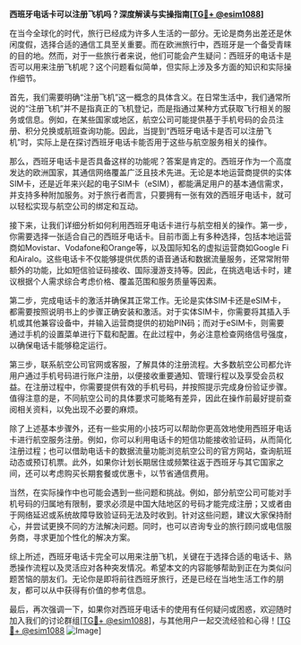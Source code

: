 **西班牙电话卡可以注册飞机吗？深度解读与实操指南[[TG💪+ @esim1088](https://t.me/s/esim1088)]**

在当今全球化的时代，旅行已经成为许多人生活的一部分。无论是商务出差还是休闲度假，选择合适的通信工具至关重要。而在欧洲旅行中，西班牙是一个备受青睐的目的地。然而，对于一些旅行者来说，他们可能会产生疑问：西班牙的电话卡是否可以用来注册飞机呢？这个问题看似简单，但实际上涉及多方面的知识和实际操作细节。

首先，我们需要明确“注册飞机”这一概念的具体含义。在日常生活中，我们通常所说的“注册飞机”并不是指真正的飞机登记，而是指通过某种方式获取飞行相关的服务或信息。例如，在某些国家或地区，航空公司可能提供基于手机号码的会员注册、积分兑换或航班查询功能。因此，当提到“西班牙电话卡是否可以注册飞机”时，实际上是在探讨西班牙电话卡能否用于这些与航空服务相关的操作。

那么，西班牙电话卡是否具备这样的功能呢？答案是肯定的。西班牙作为一个高度发达的欧洲国家，其通信网络覆盖广泛且技术先进。无论是本地运营商提供的实体SIM卡，还是近年来兴起的电子SIM卡（eSIM），都能满足用户的基本通信需求，并支持多种附加服务。对于旅行者而言，只要拥有一张有效的西班牙电话卡，就可以轻松实现与航空公司的绑定和互动。

接下来，让我们详细分析如何利用西班牙电话卡进行与航空相关的操作。第一步，你需要选择一张适合自己的西班牙电话卡。目前市面上有多种选择，包括本地运营商如Movistar、Vodafone和Orange等，以及国际知名的虚拟运营商如Google Fi和Airalo。这些电话卡不仅能够提供优质的语音通话和数据流量服务，还常常附带额外的功能，比如短信验证码接收、国际漫游支持等。因此，在挑选电话卡时，建议根据个人需求综合考虑价格、覆盖范围和服务质量等因素。

第二步，完成电话卡的激活并确保其正常工作。无论是实体SIM卡还是eSIM卡，都需要按照说明书上的步骤正确安装和激活。对于实体SIM卡，你需要将其插入手机或其他兼容设备中，并输入运营商提供的初始PIN码；而对于eSIM卡，则需要通过手机的设置菜单进行下载和配置。在此过程中，务必注意检查网络信号强度，以确保电话卡能够稳定运行。

第三步，联系航空公司官网或客服，了解具体的注册流程。大多数航空公司都允许用户通过手机号码进行账户注册，以便接收重要通知、管理行程以及享受会员权益。在注册过程中，你需要提供有效的手机号码，并按照提示完成身份验证步骤。值得注意的是，不同航空公司的具体要求可能略有差异，因此在操作前最好提前查阅相关资料，以免出现不必要的麻烦。

除了上述基本步骤外，还有一些实用的小技巧可以帮助你更高效地使用西班牙电话卡进行航空服务注册。例如，你可以利用电话卡的短信功能接收验证码，从而简化注册过程；也可以借助电话卡的数据流量功能浏览航空公司的官方网站，查询航班动态或预订机票。此外，如果你计划长期居住或频繁往返于西班牙与其它国家之间，还可以考虑购买长期套餐或优惠卡，以节省通信费用。

当然，在实际操作中也可能会遇到一些问题和挑战。例如，部分航空公司可能对手机号码的归属地有限制，要求必须是中国大陆地区的号码才能完成注册；又或者由于网络延迟或系统故障导致验证码无法及时收到。针对这些问题，建议大家保持耐心，并尝试更换不同的方法解决问题。同时，也可以咨询专业的旅行顾问或电信服务商，寻求更加个性化的解决方案。

综上所述，西班牙电话卡完全可以用来注册飞机，关键在于选择合适的电话卡、熟悉操作流程以及灵活应对各种突发情况。希望本文的内容能够帮助到正在为类似问题苦恼的朋友们。无论你是即将前往西班牙旅行，还是已经在当地生活工作的朋友，都可以从中获得有价值的参考信息。

最后，再次强调一下，如果你对西班牙电话卡的使用有任何疑问或困惑，欢迎随时加入我们的讨论群组[[TG💪+ @esim1088](https://t.me/s/esim1088)]，与其他用户一起交流经验和心得！[[TG💪+ @esim1088](https://t.me/s/esim1088) ![Image](https://i.postimg.cc/4NQfJmqS/Snipaste-2025-05-13-00-14-12.png)]